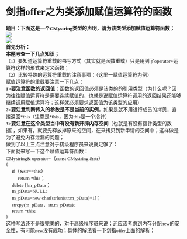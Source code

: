 <html>
<head>
  <title>剑指offer之为类添加赋值运算符的函数</title>
  <basefont face="微软雅黑" size="2" />
  <meta http-equiv="Content-Type" content="text/html;charset=utf-8" />
  <meta name="exporter-version" content="Evernote Windows/302292 (zh-CN); Windows/10.0.10586 (Win64);"/>
  <style>
    body, td {
      font-family: 微软雅黑;
      font-size: 10pt;
    }
  </style>
</head>
<body>
<a name="1909"/>
<h1>剑指offer之为类添加赋值运算符的函数</h1>

<div>
<span><div><b>题目：下面这是一个CMystring类型的声明，请为该类型添加赋值运算符函数；</b></div><div><img src="剑指offer之为类添加赋值运算符的函数_files/Image.png" type="image/png" style="height: auto;"/></div><div><img src="剑指offer之为类添加赋值运算符的函数_files/Image [1].png" type="image/png" style="height: auto;"/></div><div><b>首先分析：</b></div><div><b>本题考查一下几点知识；</b></div><div>（1）要知道运算符重载的书写方式（其实就是函数重载）只是用到了operator+运算符这样的形式来定义函数；</div><div>（2）比较特殊的运算符重载的注意事项：（这里一赋值运算符为例）</div><div>赋值运算符的重载要注意一下几点：</div><div><b>1&gt;要注意函数的返回值：</b>函数的返回值必须是该类的的引用类型（为什么呢？因为往往赋值运算符是需要连续赋值的，也就是说赋值运算符调用的返回结果还能够继续调用赋值运算符；这样就必须要求返回值为该类型的应用）</div><div><b>2&gt;要注意判断传入的参数是不是当前的实例</b>，如果是就不用进行成员的拷贝，直接返回*this（注意是*this，因为this是一个指针）</div><div><b>3&gt;要注意在这个类型当中有没有新开辟内存空间</b>（也就是有没有指针类型的数据），如果有，就要先释放掉原来的空间，在来拷贝到新申请的空间中；这样做是为了避免内存泄漏的问题；</div><div>做到了以上三点注意对于初级程序员来说就足够了：</div><div>下面就来写一下这个赋值运算符函数：</div><div>CMystring&amp; operator=（const CMystring &amp;str）</div><div>{</div><div>     if（&amp;str==this）</div><div>          return *this；</div><div>     delete []m_pData；</div><div>     m_pData=NULL;</div><div>     m_pData=new char[strlen(str.m_pData)+1]；</div><div>     strcpy(m_pData，str.m_pData);</div><div>     return *this;</div><div>}</div><div>这种写法还不是很完美的，对于高级程序员来说；还应该考虑到内存分配new的安全性，有可能new没有成功；具体的解法看一下剑指offer上面的解析；</div><div><br/></div><div><br/></div><div><br/></div><div><br/></div></span>
</div></body></html> 